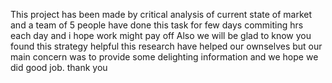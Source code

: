 This project has been made by critical analysis of current state of market and a team of 5 people have done this task for few days commiting hrs each day and i hope work might pay off
Also we will be glad to know you found this strategy helpful 
this research have helped our ownselves but our main concern was to provide some delighting information and we hope we did good job. 
thank you 
